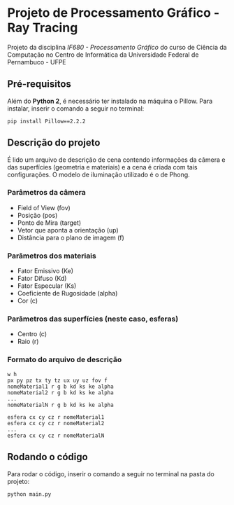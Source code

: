 # Projeto de Processamento Gráfico - Ray Tracing

Projeto da disciplina *IF680 - Processamento Gráfico* do curso de Ciência da Computação no Centro de Informática da Universidade Federal de Pernambuco - UFPE

## Pré-requisitos

Além do **Python 2**, é necessário ter instalado na máquina o Pillow. Para instalar, inserir o comando a seguir no terminal:

```
pip install Pillow==2.2.2
```

## Descrição do projeto

É lido um arquivo de descrição de cena contendo informações da câmera e das superfícies (geometria e materiais) e a cena é criada com tais configurações. O modelo de iluminação utilizado é o de Phong.

### Parâmetros da câmera

* Field of View (fov)
* Posição (pos)
* Ponto de Mira (target)
* Vetor que aponta a orientação (up)
* Distância para o plano de imagem (f)

### Parâmetros dos materiais

* Fator Emissivo (Ke)
* Fator Difuso (Kd)
* Fator Especular (Ks)
* Coeficiente de Rugosidade (alpha) 
* Cor (c)

### Parâmetros das superfícies (neste caso, esferas)

* Centro (c)
* Raio (r)

### Formato do arquivo de descrição

```
w h
px py pz tx ty tz ux uy uz fov f
nomeMaterial1 r g b kd ks ke alpha
nomeMaterial2 r g b kd ks ke alpha
...
nomeMaterialN r g b kd ks ke alpha

esfera cx cy cz r nomeMaterial1
esfera cx cy cz r nomeMaterial2
...
esfera cx cy cz r nomeMaterialN
```

## Rodando o código

Para rodar o código, inserir o comando a seguir no terminal na pasta do projeto:

```
python main.py
```
